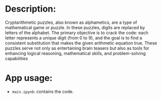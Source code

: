 # Description:
Cryptarithmetic puzzles, also known as alphametics, are a type of mathematical game or 
puzzle. In these puzzles, digits are replaced by letters of the alphabet. The primary objective is to crack 
the code: each letter represents a unique digit (from 0 to 9), and the goal is to find a consistent 
substitution that makes the given arithmetic equation true. These puzzles serve not only as entertaining 
brain teasers but also as tools for enhancing logical reasoning, mathematical skills, and problem-solving 
capabilities

# App usage:
- `main.ipynb`: contains the code.  
